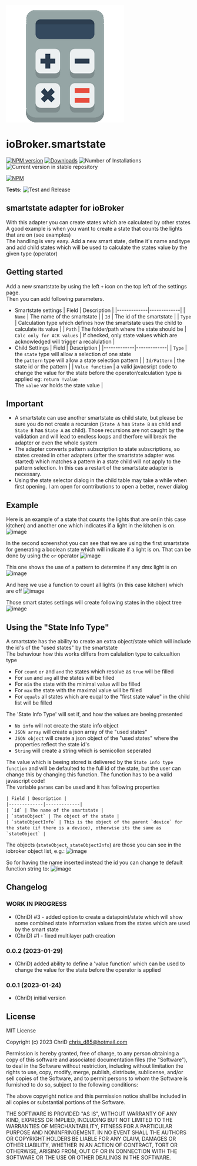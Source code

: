 ![Logo](admin/smartstate.png)
# ioBroker.smartstate

[![NPM version](https://img.shields.io/npm/v/iobroker.smartstate.svg)](https://www.npmjs.com/package/iobroker.smartstate)
[![Downloads](https://img.shields.io/npm/dm/iobroker.smartstate.svg)](https://www.npmjs.com/package/iobroker.smartstate)
![Number of Installations](https://iobroker.live/badges/smartstate-installed.svg)
![Current version in stable repository](https://iobroker.live/badges/smartstate-stable.svg)

[![NPM](https://nodei.co/npm/iobroker.smartstate.png?downloads=true)](https://nodei.co/npm/iobroker.smartstate/)

**Tests:** ![Test and Release](https://github.com/ChriD/ioBroker.smartstate/workflows/Test%20and%20Release/badge.svg)

## smartstate adapter for ioBroker

With this adapter you can create states which are calculated by other states<br>
A good example is when you want to create a state that counts the lights that are on (see examples)<br>
The handling is very easy. Add a new smart state, define it's name and type and add child states which will be used to calculate the states value by the given type (operator)


## Getting started

Add a new smartstate by using the left `+` icon on the top left of the settings page.<br>
Then you can add following parameters.

* Smartstate settings
    | Field | Description |
    |-------------|-------------|
    | `Name` | The name of the smartstate |
    | `Id` | The id of the smartstate |
    | `Type` | Calculation type which defines how the smartstate uses the child to calculate its value |
    | `Path` | The folder/path where the state should be
    | `Calc only for ACK values` | If checked, only state values which are acknowledged will trigger a recalulation |
* Child Settings
    | Field | Description |
    |-------------|-------------|
    | `Type` | the `state` type will allow a selection of one state<br>the `pattern` type will allow a state selection pattern |
    | `Id/Pattern` | the state id or the pattern |
    | `Value function` | a valid javacsript code to change the value for the state before the operator/calculation type is applied eg: `return !value`<br>The `value` var holds the state value |

## Important  

* A smartstate can use another smartstate as child state, but please be sure you do not create a recursion (`State A` has `State B` as child and `State B` has `State A` as child).
Those recursions are not caught by the validation and will lead to endless loops and therfore will break the adapter or even the whole system 
* The adapter converts pattern subscription to state subscriptions, so states created in other adapters (after the smartstate adapter was started) which matches a pattern in a state child will not apply to the pattern selection. In this cas a restart of the smartstate adapter is necessary.
* Using the state selector dialog in the child table may take a while when first opening. I am open for contributions to open a better, newer dialog

## Example  

Here is an example of a state that counts the lights that are on(in this case kitchen) and another one which indicates if a light in the kitchen is on.
![image](https://user-images.githubusercontent.com/2505067/214155576-2b271ef3-52f7-4102-997c-f196e87ccafc.png)

In the second screenshot you can see that we are using the first smartstate for generating a boolean state which will indicate if a light is on. That can be done by using the `or` operator
![image](https://user-images.githubusercontent.com/2505067/214155618-2c963898-1efd-46f1-becf-6818543240f1.png)

This one shows the use of a pattern to determine if any dmx light is on
![image](https://user-images.githubusercontent.com/2505067/214383174-d4d23091-d2fb-4a86-a294-998a0af54dc9.png)

And here we use a function to count all lights (in this case kitchen) which are off
![image](https://user-images.githubusercontent.com/2505067/215353732-b209acb6-13d1-4e92-8158-9d4e8692d5bd.png)

Those smart states settings will create following states in the object tree
![image](https://user-images.githubusercontent.com/2505067/214383091-577a1dc9-10a5-4478-af3f-a8374a5a8487.png)

## Using the "State Info Type"
A smartstate has the ability to create an extra object/state which will include the id's of the "used states" by the smartstate<br>
The behaviour how this works differs from calulation type to calcualtion type
* For `count` `or` and `and` the states which resolve as `true` will be filled
* For `sum` and `avg` all the states will be filled
* For `min` the state with the minimal value will be filled
* For `max` the state with the maximal value will be filled
* For `equals` all states which are euqal to the "first state value" in the child list will be filled

The 'State Info Type' will set if, and how the values are beeing presented
* `No info` will not create the state info object
* `JSON array` will create a json array of the "used states"
* `JSON object` will create a json object of the "used states" where the properties reflect the state id's
* `String` will create a string which is semicollon seperated

The value which is beeing stored is delivered by the `State info type function` and will be defaulted to the full id of the state, but the user can change this by changing this function. The function has to be a valid javascript code!<br>
The variable `params` can be used and it has following properties

    | Field | Description |
    |-------------|-------------|
    | `id` | The name of the smartstate |
    | `stateObject` | The object of the state |
    | `stateObjectInfo` | This is the object of the parent `device` for the state (if there is a device), otherwise its the same as `stateObject` |
  
The objects (`stateObject`, `stateObjectInfo`) are those you can see in the iobroker object list, e.g.:
![image](https://user-images.githubusercontent.com/2505067/217324484-feffe2b6-06f2-47c7-a06a-42b738bb48d5.png)

So for having the name inserted instead the id you can change te default function string to:
![image](https://user-images.githubusercontent.com/2505067/217325001-2633f893-6a96-492d-b081-394b3cd5d55a.png)


## Changelog
<!--
    Placeholder for the next version (at the beginning of the line):
    ### **WORK IN PROGRESS**
-->
### **WORK IN PROGRESS**

-   (ChriD) #3 - added option to create a datapoint/state which will show some combined state information values from the states which are used by the smart state
-   (ChriD) #1 - fixed multilayer path creation

### 0.0.2 (2023-01-29)

-   (ChriD) added ability to define a 'value function' which can be used to change the value for the state before the operator is applied

### 0.0.1 (2023-01-24)

-   (ChriD) initial version

## License
MIT License

Copyright (c) 2023 ChriD <chris_d85@hotmail.com>

Permission is hereby granted, free of charge, to any person obtaining a copy
of this software and associated documentation files (the "Software"), to deal
in the Software without restriction, including without limitation the rights
to use, copy, modify, merge, publish, distribute, sublicense, and/or sell
copies of the Software, and to permit persons to whom the Software is
furnished to do so, subject to the following conditions:

The above copyright notice and this permission notice shall be included in all
copies or substantial portions of the Software.

THE SOFTWARE IS PROVIDED "AS IS", WITHOUT WARRANTY OF ANY KIND, EXPRESS OR
IMPLIED, INCLUDING BUT NOT LIMITED TO THE WARRANTIES OF MERCHANTABILITY,
FITNESS FOR A PARTICULAR PURPOSE AND NONINFRINGEMENT. IN NO EVENT SHALL THE
AUTHORS OR COPYRIGHT HOLDERS BE LIABLE FOR ANY CLAIM, DAMAGES OR OTHER
LIABILITY, WHETHER IN AN ACTION OF CONTRACT, TORT OR OTHERWISE, ARISING FROM,
OUT OF OR IN CONNECTION WITH THE SOFTWARE OR THE USE OR OTHER DEALINGS IN THE
SOFTWARE.
